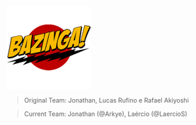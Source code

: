 ![Bazinga](https://raw.githubusercontent.com/Modesteam/Bazinga/libgdx/android/assets/bazinga.png)

> Original Team: Jonathan, Lucas Rufino e Rafael Akiyoshi

> Current Team: Jonathan (@Arkye), Laércio (@LaercioS)
